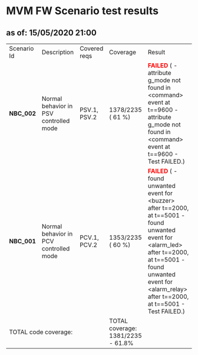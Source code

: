 <H1>MVM FW Scenario test results</H1>
<H2>as of: 15/05/2020 21:00</H2>
<Table>
<Tr><Td>Scenario Id</Td><Td>Description</Td><Td>Covered reqs</Td><Td>Coverage</Td><Td>Result</Td></Tr>
<Tr><Td><B> NBC_002</B></Td><Td>Normal behavior in PSV controlled mode</Td><Td>PSV.1, PSV.2</Td><Td>1378/2235 (   61 &percnt;)</Td><Td><B><Font color="red">FAILED</Font></B> ( - attribute g_mode not found in &lt;command&gt; event at t==9600 - attribute g_mode not found in &lt;command&gt; event at t==9600 - Test FAILED.)</Td></Tr>
<Tr><Td><B> NBC_001</B></Td><Td>Normal behavior in PCV controlled mode</Td><Td>PCV.1, PCV.2</Td><Td>1353/2235 (   60 &percnt;)</Td><Td><B><Font color="red">FAILED</Font></B> ( - found unwanted event for &lt;buzzer&gt; after t==2000, at t==5001 - found unwanted event for &lt;alarm_led&gt; after t==2000, at t==5001 - found unwanted event for &lt;alarm_relay&gt; after t==2000, at t==5001 - Test FAILED.)</Td></Tr>
<Tr><Td Colspan=3>TOTAL code coverage:</Td><Td>TOTAL coverage: 1381/2235 -  61.8%</Td><Td></Td></Tr>
</Table>
